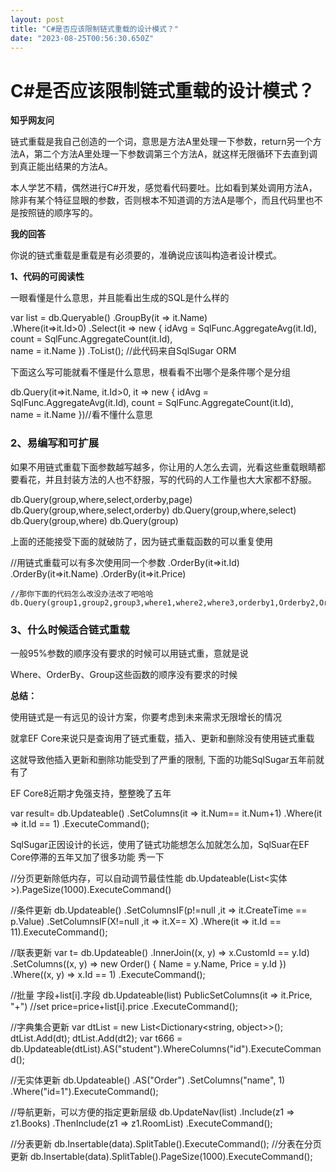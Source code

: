 ```yaml
---
layout: post
title: "C#是否应该限制链式重载的设计模式？"
date: "2023-08-25T00:56:30.650Z"
---
```

C#是否应该限制链式重载的设计模式？
==================

**知乎网友问**

链式重载是我自己创造的一个词，意思是方法A里处理一下参数，return另一个方法A，第二个方法A里处理一下参数调第三个方法A，就这样无限循环下去直到调到真正能出结果的方法A。

本人学艺不精，偶然进行C#开发，感觉看代码要吐。比如看到某处调用方法A，除非有某个特征显眼的参数，否则根本不知道调的方法A是哪个，而且代码里也不是按照链的顺序写的。

**我的回答**

你说的链式重载是重载是有必须要的，准确说应该叫构造者设计模式。

**1、代码的可阅读性**

一眼看懂是什么意思，并且能看出生成的SQL是什么样的

   var list = db.Queryable<Student>()
             .GroupBy(it => it.Name)  
             .Where(it=>it.Id>0) 
             .Select(it => new { 
                          idAvg = SqlFunc.AggregateAvg(it.Id),
                          count = SqlFunc.AggregateCount(it.Id),  
                           name = it.Name })
             .ToList(); //此代码来自SqlSugar ORM

下面这么写可能就看不懂是什么意思，根看看不出哪个是条件哪个是分组

db.Query(it=>it.Name,
             it.Id>0,
             it => new { 
                          idAvg = SqlFunc.AggregateAvg(it.Id),
                          count = SqlFunc.AggregateCount(it.Id),  
                           name = it.Name })//看不懂什么意思

### 2、易编写和可扩展

如果不用链式重载下面参数越写越多，你让用的人怎么去调，光看这些重载眼睛都要看花，并且封装方法的人也不舒服，写的代码的人工作量也大大家都不舒服。

db.Query(group,where,select,orderby,page)
db.Query(group,where,select,orderby)
db.Query(group,where,select)
db.Query(group,where)
db.Query(group)

上面的还能接受下面的就破防了，因为链式重载函数的可以重复使用

//用链式重载可以有多次使用同一个参数
.OrderBy(it=>it.Id)
.OrderBy(it=>it.Name)
.OrderBy(it=>it.Price) 

    //那你下面的代码怎么改没办法改了吧哈哈 db.Query(group1,group2,group3,where1,where2,where3,orderby1,Orderby2,Orderby3........) 

### 3、什么时候适合链式重载

一般95%参数的顺序没有要求的时候可以用链式重，意就是说

Where、OrderBy、Group这些函数的顺序没有要求的时候

**总结：**

使用链式是一有远见的设计方案，你要考虑到未来需求无限增长的情况

就拿EF Core来说只是查询用了链式重载，插入、更新和删除没有使用链式重载

这就导致他插入更新和删除功能受到了严重的限制, 下面的功能SqlSugar五年前就有了

EF Core8近期才免强支持，整整晚了五年

var result= db.Updateable<Student>()
.SetColumns(it => it.Num== it.Num+1)
.Where(it => it.Id == 1)
.ExecuteCommand();

SqlSugar正因设计的长远，使用了链式功能想怎么加就怎么加，SqlSuar在EF Core停滞的五年又加了很多功能 秀一下

//分页更新除低内存，可以自动调节最佳性能
db.Updateable(List<实体>).PageSize(1000).ExecuteCommand() 

//条件更新
db.Updateable<Order>()
              .SetColumnsIF(p!=null ,it => it.CreateTime == p.Value)
              .SetColumnsIF(X!=null ,it => it.X== X)
              .Where(it => it.Id == 11).ExecuteCommand();

//联表更新
var t= db.Updateable<Order>()
        .InnerJoin<Custom>((x, y) => x.CustomId == y.Id)
          .SetColumns((x, y) => new Order() { Name = y.Name, Price = y.Id })
          .Where((x, y) => x.Id == 1)
          .ExecuteCommand();

//批量 字段+list\[i\].字段
db.Updateable(list)
   PublicSetColumns(it => it.Price, "+") //set price=price+list\[i\].price
   .ExecuteCommand();

//字典集合更新
var dtList = new List<Dictionary<string, object>>();
dtList.Add(dt);
dtList.Add(dt2);
var t666 = db.Updateable(dtList).AS("student").WhereColumns("id").ExecuteCommand();

//无实体更新
db.Updateable<object>()
                .AS("Order")
                .SetColumns("name", 1)
                .Where("id=1").ExecuteCommand();

//导航更新，可以方便的指定更新层级
 db.UpdateNav(list)
  .Include(z1 => z1.Books) 
  .ThenInclude(z1 => z1.RoomList)
  .ExecuteCommand();

//分表更新
db.Insertable(data).SplitTable().ExecuteCommand(); 
//分表在分页更新
db.Insertable(data).SplitTable().PageSize(1000).ExecuteCommand();